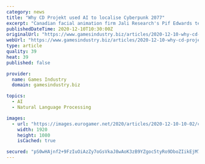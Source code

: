 ```yaml
---
category: news
title: "Why CD Projekt used AI to localise Cyberpunk 2077"
excerpt: "Canadian facial animation firm Jali Research's Pif Edwards tells us how its tech contributed to the blockbuster RPG"
publishedDateTime: 2020-12-10T10:30:00Z
originalUrl: "https://www.gamesindustry.biz/articles/2020-12-10-why-cd-projekt-used-ai-to-localise-cyberpunk-2077"
webUrl: "https://www.gamesindustry.biz/articles/2020-12-10-why-cd-projekt-used-ai-to-localise-cyberpunk-2077"
type: article
quality: 39
heat: 39
published: false

provider:
  name: Games Industry
  domain: gamesindustry.biz

topics:
  - AI
  - Natural Language Processing

images:
  - url: "https://images.eurogamer.net/2020/articles/2020-12-10-10-02/cyberpunk_2077_v_and_johnny_silverhand_uhdpaper.com_hd_3.2230.jpg"
    width: 1920
    height: 1080
    isCached: true

secured: "pS0wHAjnf2+9FzIuOiAzZy7oGsVkaJ8wAoK3zB9YZgoc5tyRo9DboZIikEjM7dxVowfLskiitng9zeKc1ID6Z1uaNMBsFW2zC1U8cydp4NzGxlzFN0ASUcbNtHbAq9EvZ6feF1XqKcZPPF9N1ALJdLQsmy7hoynmD5rjswShMRDxPAjP2iPw4hGTJp2/8tSphIOsYewmSzu1thOthENXBNlYLLWBQ1zjGt/x7fux+qW4Dzki+2Auta65o6FKp7hj6J1fQg1NLlHV14SFo5GqUqmMDX3e0A2ZASJvGuGOK0QE1NmKfRwFyEczTm2VzI7xePTTVtL1BPcHUArYWeRd3tIHsPI7bod1q5zxZCXK8uk=;vp1sV7FZDCTd8OI9tp/lbw=="
---
```


